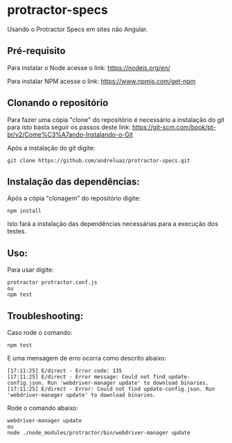# protractor-specs
Usando o Protractor Specs em sites não Angular.

## Pré-requisito

Para instalar o Node acesse o link:
https://nodejs.org/en/

Para instalar NPM acesse o link:
https://www.npmjs.com/get-npm

## Clonando o repositório

Para fazer uma cópia "clone" do repositório é necessário a instalação do git para isto basta seguir os passos deste link:
https://git-scm.com/book/pt-br/v2/Come%C3%A7ando-Instalando-o-Git

Após a instalação do git digite:
```
git clone https://github.com/andreluaz/protractor-specs.git
```
## Instalação das dependências:

Após a cópia "clonagem" do repositório digite:
```
npm install
```

Isto fará a instalação das dependências necessárias para a execução dos testes.

## Uso:

Para usar digite:

```
protractor protractor.conf.js
ou
npm test
```

## Troubleshooting:

Caso rode o comando:

```
npm test
```

E uma mensagem de erro ocorra como descrito abaixo:

```
[17:11:25] E/direct - Error code: 135
[17:11:25] E/direct - Error message: Could not find update-config.json. Run 'webdriver-manager update' to download binaries.
[17:11:25] E/direct - Error: Could not find update-config.json. Run 'webdriver-manager update' to download binaries.
```
Rode o comando abaixo:

```
webdriver-manager update
ou
node ./node_modules/protractor/bin/webdriver-manager update
```
